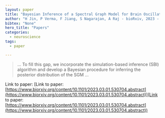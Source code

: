 ```yaml
---
layout: paper
title: "Bayesian Inference of a Spectral Graph Model for Brain Oscillations"
author: "H Jin, P Verma, F Jiang, S Nagarajan, A Raj - bioRxiv, 2023 - biorxiv.org"
bibtex: "None"
hero_title: "Papers"
categories:
  - neuroscience
tags:
  - paper

---
```

>… To fill this gap, we incorporate the simulation-based inference (SBI) algorithm and develop a Bayesian procedure for inferring the posterior distribution of the SGM …

Link to paper: [Link to paper: [https://www.biorxiv.org/content/10.1101/2023.03.01.530704.abstract](https://www.biorxiv.org/content/10.1101/2023.03.01.530704.abstract)](Link to paper: [https://www.biorxiv.org/content/10.1101/2023.03.01.530704.abstract](https://www.biorxiv.org/content/10.1101/2023.03.01.530704.abstract))


